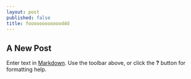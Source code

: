 ```yaml
---
layout: post
published: false
title: fooooooooooooddd
---
```



## A New Post

Enter text in [Markdown](http://daringfireball.net/projects/markdown/). Use the toolbar above, or click the **?** button for formatting help.
